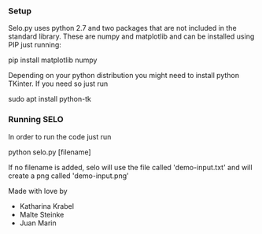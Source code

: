 ### Setup
Selo.py uses python 2.7 and two packages that are not included in the standard library. These are numpy and matplotlib
and can be installed using PIP just running:

pip install matplotlib numpy

Depending on your python distribution you might need to install python TKinter. If you need so just run

sudo apt install python-tk


### Running SELO
In order to run the code just run

python selo.py [filename]

If no filename is added, selo will use the file called 'demo-input.txt' and will create a png called 'demo-input.png'

Made with love by

* Katharina Krabel
* Malte Steinke
* Juan Marin